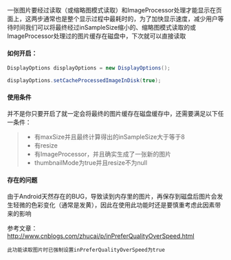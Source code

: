 一张图片要经过读取（或缩略图模式读取）和ImageProcessor处理才能显示在页面上，这两步通常也是整个显示过程中最耗时的，为了加快显示速度，减少用户等待时间我们可以将最终经过inSampleSize缩小的、缩略图模式读取的或ImageProcessor处理过的图片缓存在磁盘中，下次就可以直接读取

#### 如何开启：

```java
DisplayOptions displayOptions = new DisplayOptions();

displayOptions.setCacheProcessedImageInDisk(true);
```

#### 使用条件

并不是你只要开启了就一定会将最终的图片缓存在磁盘缓存中，还需要满足以下任一条件：
>* 有maxSize并且最终计算得出的inSampleSize大于等于8
>* 有resize
>* 有ImageProcessor，并且确实生成了一张新的图片
>* thumbnailMode为true并且resize不为null

#### 存在的问题

由于Android天然存在的BUG，导致读到内存里的图片，再保存到磁盘后图片会发生轻微的色彩变化（通常是发黄），因此在使用此功能时还是要慎重考虑此因素带来的影响

参考文章：http://www.cnblogs.com/zhucai/p/inPreferQualityOverSpeed.html

`此功能读取图片时已强制设置inPreferQualityOverSpeed为true`
